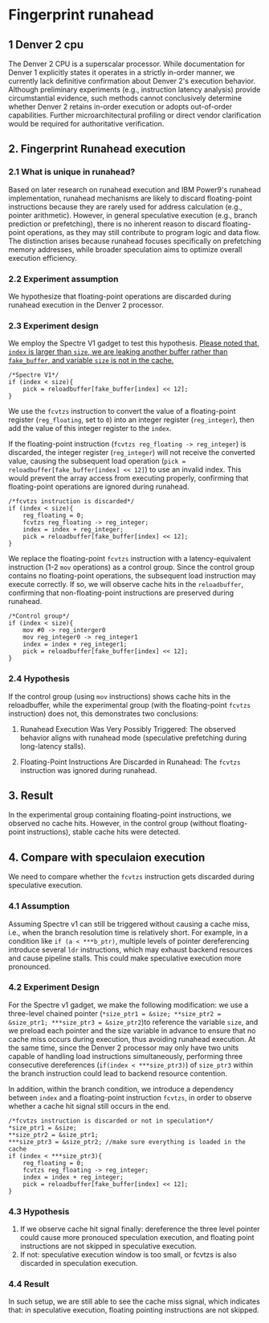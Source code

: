 # Fingerprint runahead
## 1 Denver 2 cpu
The Denver 2 CPU is a superscalar processor. While documentation for Denver 1 explicitly states it operates in a strictly in-order manner, we currently lack definitive confirmation about Denver 2's execution behavior. Although preliminary experiments (e.g., instruction latency analysis) provide circumstantial evidence, such methods cannot conclusively determine whether Denver 2 retains in-order execution or adopts out-of-order capabilities. Further microarchitectural profiling or direct vendor clarification would be required for authoritative verification.

## 2. Fingerprint Runahead execution
### 2.1 What is unique in runahead?
Based on later research on runahead execution and IBM Power9's runahead implementation, runahead mechanisms are likely to discard floating-point instructions because they are rarely used for address calculation (e.g., pointer arithmetic). However, in general speculative execution (e.g., branch prediction or prefetching), there is no inherent reason to discard floating-point operations, as they may still contribute to program logic and data flow. The distinction arises because runahead focuses specifically on prefetching memory addresses, while broader speculation aims to optimize overall execution efficiency.

### 2.2 Experiment assumption
We hypothesize that floating-point operations are discarded during runahead execution in the Denver 2 processor.

### 2.3 Experiment design
We employ the Spectre V1 gadget to test this hypothesis. <u>Please noted that, `index` is larger than `size`, we are leaking another buffer rather than `fake_buffer`, and variable `size` is not in the cache. </u> 
```
/*Spectre V1*/
if (index < size){	
	pick = reloadbuffer[fake_buffer[index] << 12];
}
```

We use the `fcvtzs` instruction to convert the value of a floating-point register (`reg_floating`, set to `0`) into an integer register (`reg_integer`), then add the value of this integer register to the `index`. 

If the floating-point instruction (`fcvtzs reg_floating -> reg_integer`) is discarded, the integer register (`reg_integer`) will not receive the converted value, causing the subsequent load operation (`pick = reloadbuffer[fake_buffer[index] << 12]`) to use an invalid index. This would prevent the array access from executing properly, confirming that floating-point operations are ignored during runahead.
```
/*fcvtzs instruction is discarded*/
if (index < size){	
    reg_floating = 0;
    fcvtzs reg_floating -> reg_integer;
    index = index + reg_integer;
	pick = reloadbuffer[fake_buffer[index] << 12];
}
```

We replace the floating-point `fcvtzs` instruction with a latency-equivalent instruction (1-2 `mov` operations) as a control group. Since the control group contains no floating-point operations, the subsequent load instruction may execute correctly. If so, we will observe cache hits in the `reloadbuffer`, confirming that non-floating-point instructions are preserved during runahead.
```
/*Control group*/
if (index < size){	
    mov #0 -> reg_interger0
    mov reg_integer0 -> reg_integer1
    index = index + reg_integer1;
	pick = reloadbuffer[fake_buffer[index] << 12];
}
```

### 2.4 Hypothesis
If the control group (using `mov` instructions) shows cache hits in the reloadbuffer, while the experimental group (with the floating-point `fcvtzs` instruction) does not, this demonstrates two conclusions:

1. Runahead Execution Was Very Possibly Triggered: The observed behavior aligns with runahead mode (speculative prefetching during long-latency stalls).

2. Floating-Point Instructions Are Discarded in Runahead: The `fcvtzs` instruction was ignored during runahead.

## 3. Result
In the experimental group containing floating-point instructions, we observed no cache hits. However, in the control group (without floating-point instructions), stable cache hits were detected.

## 4. Compare with speculaion execution
We need to compare whether the `fcvtzs` instruction gets discarded during speculative execution.

### 4.1 Assumption
Assuming Spectre v1 can still be triggered without causing a cache miss, i.e., when the branch resolution time is relatively short. For example, in a condition like `if (a < ***b_ptr)`, multiple levels of pointer dereferencing introduce several `ldr` instructions, which may exhaust backend resources and cause pipeline stalls. This could make speculative execution more pronounced.

### 4.2 Experiment Design
For the Spectre v1 gadget, we make the following modification: we use a three-level chained pointer (`*size_ptr1 = &size; **size_ptr2 = &size_ptr1; ***size_ptr3 = &size_ptr2`)to reference the variable `size`, and we preload each pointer and the size variable in advance to ensure that no cache miss occurs during execution, thus avoiding runahead execution. At the same time, since the Denver 2 processor may only have two units capable of handling load instructions simultaneously, performing three consecutive dereferences (`if(index < ***size_ptr3)`) of `size_ptr3` within the branch instruction could lead to backend resource contention.

In addition, within the branch condition, we introduce a dependency between `index` and a floating-point instruction `fcvtzs`, in order to observe whether a cache hit signal still occurs in the end.

```
/*fcvtzs instruction is discarded or not in speculation*/
*size_ptr1 = &size;
**size_ptr2 = &size_ptr1;
***size_ptr3 = &size_ptr2; //make sure everything is loaded in the cache
if (index < ***size_ptr3){	
    reg_floating = 0;
    fcvtzs reg_floating -> reg_integer;
    index = index + reg_integer;
	pick = reloadbuffer[fake_buffer[index] << 12];
}
```
### 4.3 Hypothesis
1. If we observe cache hit signal finally: dereference the three level pointer could cause more pronouced speculation execution, and floating point instructions are not skipped in speculative execution.
2. If not: speculative execution window is too small, or fcvtzs is also discarded in speculation execution.
   
### 4.4 Result
In such setup, we are still able to see the cache miss signal, which indicates that: in speculative execution, floating pointing instructions are not skipped.




